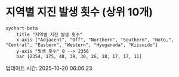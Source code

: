 # 지역별 지진 발생 횟수 (상위 10개)

```mermaid
xychart-beta
    title "지역별 지진 발생 횟수"
    x-axis ["Adjacent", "Off", "Northern", "Southern", "Noto,", "Central", "Eastern", "Western", "Hyuganada", "Kiisuido"]
    y-axis "발생 횟수" 0 --> 2356
    bar [2354, 175, 48, 39, 30, 26, 18, 17, 17, 11]
```

업데이트 시간: 2025-10-20 06:06:23
